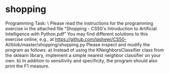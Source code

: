 # shopping

Programming Task: \\
Please read the instructions for the programming exercise in the attached file “Shopping - CS50's Introduction to Artificial Intelligence with Python.pdf”
You may find different solutions to this exercise online, e.g., at https://github.com/lashewi/CS50- AI/blob/master/shopping/shopping.py
Please inspect and modify the program as follows:
a) Instead of using the KNeighborsClassifier class from the sklearn library, implement a simple nearest neighbor classifier on your own.
b) In addition to sensitivity and specificity, the program should also print the F1 measure.
